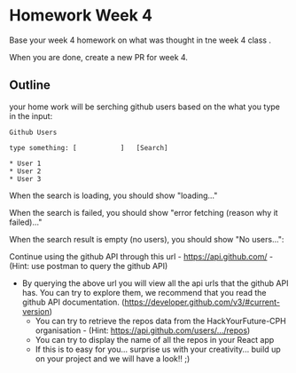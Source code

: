 # Homework Week 4

Base your week 4 homework on what was thought in tne week 4 class .

When you are done, create a new PR for week 4.

## Outline

your home work will be serching github users based on the what you type in the input:

```
Github Users

type something: [           ]   [Search]

* User 1
* User 2
* User 3
```

When the search is loading, you should show "loading..."

When the search is failed, you should show "error fetching (reason why it failed)..."

When the search result is empty (no users), you should show "No users...":

Continue using the github API through this url - https://api.github.com/ - (Hint: use postman to query the github API)

- By querying the above url you will view all the api urls that the github API has. You can try to explore them, we recommend that you read the github API documentation. (https://developer.github.com/v3/#current-version)
    - You can try to retrieve the repos data from the HackYourFuture-CPH organisation - (Hint: https://api.github.com/users/.../repos)
    - You can try to display the name of all the repos in your React app
    - If this is to easy for you... surprise us with your creativity... build up on your project and we will have a look!! ;)
